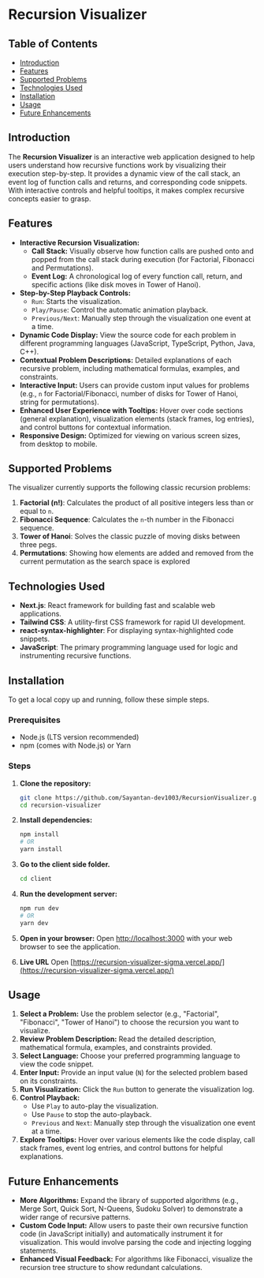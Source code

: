 # Recursion Visualizer

## Table of Contents

* [Introduction](#introduction)
* [Features](#features)
* [Supported Problems](#supported-problems)
* [Technologies Used](#technologies-used)
* [Installation](#installation)
* [Usage](#usage)
* [Future Enhancements](#future-enhancements)

## Introduction

The **Recursion Visualizer** is an interactive web application designed to help users understand how recursive functions work by visualizing their execution step-by-step. It provides a dynamic view of the call stack, an event log of function calls and returns, and corresponding code snippets. With interactive controls and helpful tooltips, it makes complex recursive concepts easier to grasp.

## Features

* **Interactive Recursion Visualization:**
    * **Call Stack:** Visually observe how function calls are pushed onto and popped from the call stack during execution (for Factorial, Fibonacci and Permutations).
    * **Event Log:** A chronological log of every function call, return, and specific actions (like disk moves in Tower of Hanoi).
* **Step-by-Step Playback Controls:**
    * `Run`: Starts the visualization.
    * `Play/Pause`: Control the automatic animation playback.
    * `Previous/Next`: Manually step through the visualization one event at a time.
* **Dynamic Code Display:** View the source code for each problem in different programming languages (JavaScript, TypeScript, Python, Java, C++).
* **Contextual Problem Descriptions:** Detailed explanations of each recursive problem, including mathematical formulas, examples, and constraints.
* **Interactive Input:** Users can provide custom input values for problems (e.g., `n` for Factorial/Fibonacci, number of disks for Tower of Hanoi, string for permutations).
* **Enhanced User Experience with Tooltips:** Hover over code sections (general explanation), visualization elements (stack frames, log entries), and control buttons for contextual information.
* **Responsive Design:** Optimized for viewing on various screen sizes, from desktop to mobile.

## Supported Problems

The visualizer currently supports the following classic recursion problems:

1.  **Factorial (n!)**: Calculates the product of all positive integers less than or equal to `n`.
2.  **Fibonacci Sequence**: Calculates the `n`-th number in the Fibonacci sequence.
3.  **Tower of Hanoi**: Solves the classic puzzle of moving disks between three pegs.
4.  **Permutations**: Showing how elements are added and removed from the current permutation as the search space is explored

## Technologies Used

* **Next.js**: React framework for building fast and scalable web applications.
* **Tailwind CSS**: A utility-first CSS framework for rapid UI development.
* **react-syntax-highlighter**: For displaying syntax-highlighted code snippets.
* **JavaScript**: The primary programming language used for logic and instrumenting recursive functions.

## Installation

To get a local copy up and running, follow these simple steps.

### Prerequisites

* Node.js (LTS version recommended)
* npm (comes with Node.js) or Yarn

### Steps

1.  **Clone the repository:**
    ```bash
    git clone https://github.com/Sayantan-dev1003/RecursionVisualizer.git
    cd recursion-visualizer
    ```

2.  **Install dependencies:**
    ```bash
    npm install
    # OR
    yarn install
    ```

3. **Go to the client side folder.**
    ```bash
    cd client
    ```

4.  **Run the development server:**
    ```bash
    npm run dev
    # OR
    yarn dev
    ```

5.  **Open in your browser:**
    Open [http://localhost:3000](http://localhost:3000) with your web browser to see the application.

6. **Live URL**
   Open [https://recursion-visualizer-sigma.vercel.app/](https://recursion-visualizer-sigma.vercel.app/)

## Usage

1.  **Select a Problem:** Use the problem selector (e.g., "Factorial", "Fibonacci", "Tower of Hanoi") to choose the recursion you want to visualize.
2.  **Review Problem Description:** Read the detailed description, mathematical formula, examples, and constraints provided.
3.  **Select Language:** Choose your preferred programming language to view the code snippet.
4.  **Enter Input:** Provide an input value (`N`) for the selected problem based on its constraints.
5.  **Run Visualization:** Click the `Run` button to generate the visualization log.
6.  **Control Playback:**
    * Use `Play` to auto-play the visualization.
    * Use `Pause` to stop the auto-playback.
    * `Previous` and `Next`: Manually step through the visualization one event at a time.
7.  **Explore Tooltips:** Hover over various elements like the code display, call stack frames, event log entries, and control buttons for helpful explanations.

## Future Enhancements

* **More Algorithms:**  Expand the library of supported algorithms (e.g., Merge Sort, Quick Sort, N-Queens, Sudoku Solver) to demonstrate a wider range of recursive patterns.
* **Custom Code Input:**  Allow users to paste their own recursive function code (in JavaScript initially) and automatically instrument it for visualization. This would involve parsing the code and injecting logging statements.
* **Enhanced Visual Feedback:** For algorithms like Fibonacci, visualize the recursion tree structure to show redundant calculations.